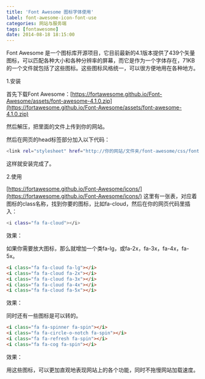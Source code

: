 ```yaml
---
title: 'Font Awesome 图标字体使用'
label: font-awesome-icon-font-use
categories: 网站与服务端
tags: [fontawesome]
date: 2014-08-18 18:15:00
---
```

 
Font Awesome 是一个图标库开源项目，它目前最新的4.1版本提供了439个矢量图标，可以匹配各种大小和各种分辨率的屏幕，而它是作为一个字体存在，71KB的一个文件就包括了这些图标。这些图标风格统一，可以很方便地用在各种地方。
 
1.安装
 
首先下载Font Awesome：[https://fortawesome.github.io/Font-Awesome/assets/font-awesome-4.1.0.zip](https://fortawesome.github.io/Font-Awesome/assets/font-awesome-4.1.0.zip)
 
然后解压，把里面的文件上传到你的网站。
 
然后在网页的head标签部分加入以下代码：

```bash
<link rel="stylesheet" href="http://你的网站/文件夹/font-awesome/css/font-awesome.min.css">
```
 
这样就安装完成了。
 
2.使用
 
[https://fortawesome.github.io/Font-Awesome/icons/](https://fortawesome.github.io/Font-Awesome/icons/) 这里有一张表，对应着图标的class名称，找到你要的图标，比如fa-cloud，然后在你的网页代码里插入：

```bash
<i class="fa fa-cloud"></i>
```
 
效果：<em class="fa fa-cloud"></em>
 
如果你需要放大图标，那么就增加一个类fa-lg，或fa-2x，fa-3x，fa-4x，fa-5x。

```html
<i class="fa fa-cloud fa-lg"></i>
<i class="fa fa-cloud fa-2x"></i>
<i class="fa fa-cloud fa-3x"></i>
<i class="fa fa-cloud fa-4x"></i>
<i class="fa fa-cloud fa-5x"></i>
```
 
效果：<em class="fa fa-cloud fa-lg"></em><em class="fa fa-cloud fa-2x"></em><em class="fa fa-cloud fa-3x"></em><em class="fa fa-cloud fa-4x"></em><em class="fa fa-cloud fa-5x"></em>
 
同时还有一些图标是可以转的。

```html
<i class="fa fa-spinner fa-spin"></i>
<i class="fa fa-circle-o-notch fa-spin"></i>
<i class="fa fa-refresh fa-spin"></i>
<i class="fa fa-cog fa-spin"></i>
```
 
效果：<em class="fa fa-spinner fa-spin"></em><em class="fa fa-circle-o-notch fa-spin"></em><em class="fa fa-refresh fa-spin"></em><em class="fa fa-cog fa-spin"></em>
 
用这些图标，可以更加直观地表现网站上的各个功能，同时不拖慢网站加载速度。
